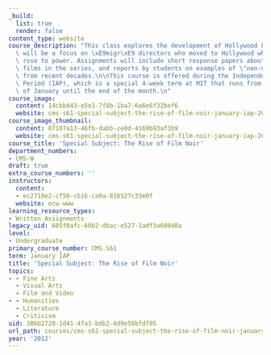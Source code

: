 ```yaml
---
_build:
  list: true
  render: false
content_type: website
course_description: "This class explores the development of Hollywood Film Noir. There\
  \ will be a focus on \xE9migr\xE9 directors who moved to Hollywood when the Nazis\
  \ rose to power. Assignments will include short response papers about three of the\
  \ films in the series, and reports by students on examples of \"neo-noir\" films\
  \ from recent decades.\n\nThis course is offered during the Independent Activities\
  \ Period (IAP), which is a special 4-week term at MIT that runs from the first week\
  \ of January until the end of the month.\n"
course_image:
  content: 14cbb443-e5e1-7f8b-1ba7-6a6e6f32bef6
  website: cms-s61-special-subject-the-rise-of-film-noir-january-iap-2012
course_image_thumbnail:
  content: 87107a13-46fb-dabb-ce0d-4169b93af3b9
  website: cms-s61-special-subject-the-rise-of-film-noir-january-iap-2012
course_title: 'Special Subject: The Rise of Film Noir'
department_numbers:
- CMS-W
draft: true
extra_course_numbers: ''
instructors:
  content:
  - ec2718e2-cf50-cb16-ca0a-816527c33e0f
  website: ocw-www
learning_resource_types:
- Written Assignments
legacy_uid: 605f0afc-60b2-dbac-e527-1adf3a68040a
level:
- Undergraduate
primary_course_number: CMS.S61
term: January IAP
title: 'Special Subject: The Rise of Film Noir'
topics:
- - Fine Arts
  - Visual Arts
  - Film and Video
- - Humanities
  - Literature
  - Criticism
uid: 386b2720-1d41-4fa3-bdb2-6d9e56bfdf05
url_path: courses/cms-s61-special-subject-the-rise-of-film-noir-january-iap-2012
year: '2012'
---
```

